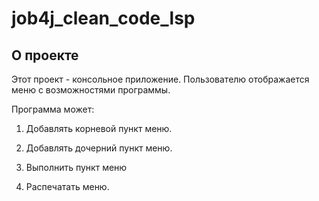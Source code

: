 # job4j_clean_code_lsp

## О проекте

Этот проект - консольное приложение. Пользователю отображается меню с возможностями программы.

Программа может:

1. Добавлять корневой пункт меню.

2. Добавлять дочерний пункт меню.

3. Выполнить пункт меню

4. Распечатать меню.


